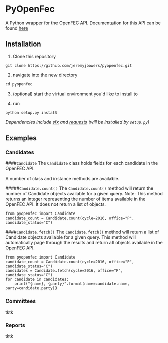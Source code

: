 # PyOpenFec
A Python wrapper for the OpenFEC API. Documentation for this API can be found [here](https://api.open.fec.gov/developers)

## Installation

 1. Clone this repository
```
git clone https://github.com/jeremyjbowers/pyopenfec.git
```
   
 2. navigate into the new directory
```
cd pyopenfec
```

 3. (optional) start the virtual environment you'd like to install to

 4. run
```
python setup.py install
```

_Dependencies include [six](https://pypi.python.org/pypi/six) and [requests](https://pypi.python.org/pypi/requests) (will be installed by `setup.py`)_

## Examples

### Candidates

####```Candidate```
The `Candidate` class holds fields for each candidate in the OpenFEC API.

A number of class and instance methods are available.

#####```Candidate.count()```
The `Candidate.count()` method will return the number of Candidate objects available for a given query. Note: This method returns an integer representing the number of items available in the OpenFEC API. It does not return a list of objects.
```
from pyopenfec import Candidate
candidate_count = Candidate.count(cycle=2016, office="P", candidate_status="C")
```

####```Candidate.fetch()```
The `Candidate.fetch()` method will return a list of Candidate objects available for a given query. This method will automatically page through the results and return all objects available in the OpenFEC API.
```
from pyopenfec import Candidate
candidate_count = Candidate.count(cycle=2016, office="P", candidate_status="C")
candidates = Candidate.fetch(cycle=2016, office="P", candidate_status="C")
for candidate in candidates:
    print("{name}, {party}".format(name=candidate.name, party=candidate.party))
```
### Committees
tktk

### Reports
tktk
